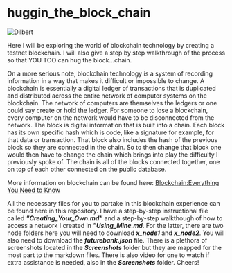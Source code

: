 # huggin_the_block_chain
![Dilbert](https://www.researchgate.net/profile/Thomas_Zweifel/publication/318807799/figure/fig4/AS:522392543952896@1501559496401/Dilbert-And-The-Blockchain-in-the-Dilbert-principle-originally-published-in-November.png)

Here I will be exploring the world of blockchain technology by creating a testnet blockchain. I will also give a step by step walkthrough of the process so that YOU TOO can hug the block...chain.

On a more serious note, blockchain technology is a system of recording information in a way that makes it difficult or impossible to change. A blockchain is essentially a digital ledger of transactions that is duplicated and distributed across the entire network of computer systems on the blockchain. The network of computers are themselves the ledgers or one could say create or hold the ledger. For someone to lose a blockchain, every computer on the network would have to be disconnected from the network. The block is digital information that is built into a chain. Each block has its own specific hash which is code, like a signature for example, for that data or transaction. That block also includes the hash of the previous block so they are connected in the chain. So to then change that block one would then have to change the chain which brings into play the difficulty I previously spoke of. The chain is all of the blocks connected together, one on top of each other connected on the public database. 

More information on blockchain can be found here: [Blockchain:Everything You Need to Know](https://www.investopedia.com/terms/b/blockchain.asp)

All the necessary files for you to partake in this blockchain experience can be found here in this repository. I have a step-by-step instructional file called ***"Creating_Your_Own.md"*** and a step-by-step walkthough of how to access a network I created in ***"Using_Mine.md***. For the latter, there are two node folders here you will need to download ***x_node1*** and ***x_node2***. You will also need to download the ***futurebank.json*** file. There is a plethora of screenshots located in the ***Screenshots*** folder but they are mapped for the most part to the markdown files. There is also video for one to watch if extra assistance is needed, also in the ***Screenshots*** folder. Cheers!
